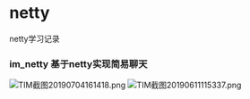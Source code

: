 # netty
netty学习记录
### im_netty 基于netty实现简易聊天
![TIM截图20190704161418.png](https://i.loli.net/2019/07/04/5d1db5d77ab1c54722.png)
![TIM截图20190611115337.png](https://i.loli.net/2019/07/04/5d1db5f06b8fa37338.png)
